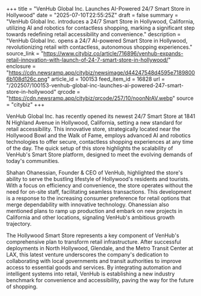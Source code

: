 +++
title = "VenHub Global Inc. Launches AI-Powered 24/7 Smart Store in Hollywood"
date = "2025-07-10T22:55:25Z"
draft = false
summary = "VenHub Global Inc. introduces a 24/7 Smart Store in Hollywood, California, utilizing AI and robotics for contactless shopping, marking a significant step towards redefining retail accessibility and convenience."
description = "VenHub Global Inc. opens a 24/7 AI-powered Smart Store in Hollywood, revolutionizing retail with contactless, autonomous shopping experiences."
source_link = "https://www.citybiz.co/article/716896/venhub-expands-retail-innovation-with-launch-of-24-7-smart-store-in-hollywood/"
enclosure = "https://cdn.newsramp.app/citybiz/newsimage/d44247548d4595e71898006b108d126c.png"
article_id = 100153
feed_item_id = 16828
url = "/202507/100153-venhub-global-inc-launches-ai-powered-247-smart-store-in-hollywood"
qrcode = "https://cdn.newsramp.app/citybiz/qrcode/257/10/noonNrAV.webp"
source = "citybiz"
+++

<p>VenHub Global Inc. has recently opened its newest 24/7 Smart Store at 1841 N Highland Avenue in Hollywood, California, setting a new standard for retail accessibility. This innovative store, strategically located near the Hollywood Bowl and the Walk of Fame, employs advanced AI and robotics technologies to offer secure, contactless shopping experiences at any time of the day. The quick setup of this store highlights the scalability of VenHub's Smart Store platform, designed to meet the evolving demands of today's communities.</p><p>Shahan Ohanessian, Founder & CEO of VenHub, highlighted the store's ability to serve the bustling lifestyle of Hollywood's residents and tourists. With a focus on efficiency and convenience, the store operates without the need for on-site staff, facilitating seamless transactions. This development is a response to the increasing consumer preference for retail options that merge dependability with innovative technology. Ohanessian also mentioned plans to ramp up production and embark on new projects in California and other locations, signaling VenHub's ambitious growth trajectory.</p><p>The Hollywood Smart Store represents a key component of VenHub's comprehensive plan to transform retail infrastructure. After successful deployments in North Hollywood, Glendale, and the Metro Transit Center at LAX, this latest venture underscores the company's dedication to collaborating with local governments and transit authorities to improve access to essential goods and services. By integrating automation and intelligent systems into retail, VenHub is establishing a new industry benchmark for convenience and accessibility, paving the way for the future of shopping.</p>